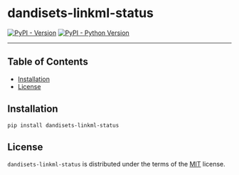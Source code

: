 # dandisets-linkml-status

[![PyPI - Version](https://img.shields.io/pypi/v/dandisets-linkml-status.svg)](https://pypi.org/project/dandisets-linkml-status)
[![PyPI - Python Version](https://img.shields.io/pypi/pyversions/dandisets-linkml-status.svg)](https://pypi.org/project/dandisets-linkml-status)

-----

## Table of Contents

- [Installation](#installation)
- [License](#license)

## Installation

```console
pip install dandisets-linkml-status
```

## License

`dandisets-linkml-status` is distributed under the terms of the [MIT](https://spdx.org/licenses/MIT.html) license.
